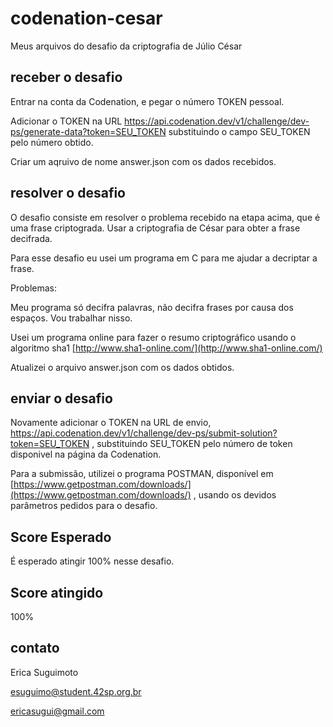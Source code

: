 # codenation-cesar
Meus arquivos do desafio da criptografia de Júlio César
## receber  o desafio
Entrar na conta da Codenation, e pegar o número TOKEN pessoal.

Adicionar o TOKEN na URL https://api.codenation.dev/v1/challenge/dev-ps/generate-data?token=SEU_TOKEN substituindo o campo SEU_TOKEN pelo número obtido.

Criar um aqruivo de nome answer.json com os dados recebidos.
## resolver o desafio
O desafio consiste em resolver o problema recebido na etapa acima, que é uma frase criptograda. Usar a criptografia de César para obter a frase decifrada.

Para esse desafio eu usei um programa em C para me ajudar a decriptar a frase.

Problemas:

Meu programa só decifra palavras, não decifra frases por causa dos espaços. Vou trabalhar nisso.

Usei um programa online para fazer o resumo criptográfico usando o algoritmo sha1 [http://www.sha1-online.com/](http://www.sha1-online.com/)

Atualizei o arquivo answer.json com os dados obtidos.
## enviar o desafio
Novamente adicionar o TOKEN na URL de envio, https://api.codenation.dev/v1/challenge/dev-ps/submit-solution?token=SEU_TOKEN , substituindo SEU_TOKEN pelo número de token disponivel na página da Codenation.

Para a submissão, utilizei o programa POSTMAN, disponível em [https://www.getpostman.com/downloads/](https://www.getpostman.com/downloads/) , usando os devidos parâmetros pedidos para o desafio.
## Score Esperado
É esperado atingir 100% nesse desafio.
## Score atingido
100%
## contato
Erica Suguimoto

[esuguimo@student.42sp.org.br](mailto:esuguimo@student.42sp.org.br)

[ericasugui@gmail.com](mailto:ericasugui@gmail.com)

